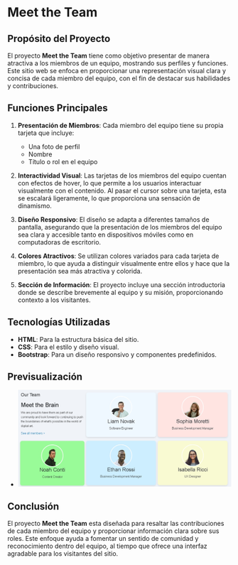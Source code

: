 
# Meet the Team

## Propósito del Proyecto

El proyecto **Meet the Team** tiene como objetivo presentar de manera atractiva a los miembros de un equipo, mostrando sus perfiles y funciones. Este sitio web se enfoca en proporcionar una representación visual clara y concisa de cada miembro del equipo, con el fin de destacar sus habilidades y contribuciones. 

## Funciones Principales

1. **Presentación de Miembros**: Cada miembro del equipo tiene su propia tarjeta que incluye:
   - Una foto de perfil
   - Nombre
   - Título o rol en el equipo

2. **Interactividad Visual**: Las tarjetas de los miembros del equipo cuentan con efectos de hover, lo que permite a los usuarios interactuar visualmente con el contenido. Al pasar el cursor sobre una tarjeta, esta se escalará ligeramente, lo que proporciona una sensación de dinamismo.

3. **Diseño Responsivo**: El diseño se adapta a diferentes tamaños de pantalla, asegurando que la presentación de los miembros del equipo sea clara y accesible tanto en dispositivos móviles como en computadoras de escritorio.

4. **Colores Atractivos**: Se utilizan colores variados para cada tarjeta de miembro, lo que ayuda a distinguir visualmente entre ellos y hace que la presentación sea más atractiva y colorida.

5. **Sección de Información**: El proyecto incluye una sección introductoria donde se describe brevemente al equipo y su misión, proporcionando contexto a los visitantes.

## Tecnologías Utilizadas

- **HTML**: Para la estructura básica del sitio.
- **CSS**: Para el estilo y diseño visual.
- **Bootstrap**: Para un diseño responsivo y componentes predefinidos.

## Previsualización

- <img src="./img/Captura de pantalla_5-10-2024_13420_127.0.0.1.jpeg" alt="Prueba" width=""/>


## Conclusión

El proyecto **Meet the Team** esta diseñada para resaltar las contribuciones de cada miembro del equipo y proporcionar información clara sobre sus roles. Este enfoque ayuda a fomentar un sentido de comunidad y reconocimiento dentro del equipo, al tiempo que ofrece una interfaz agradable para los visitantes del sitio.
